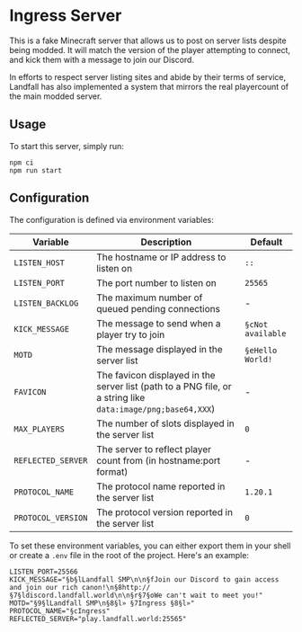 # Ingress Server

This is a fake Minecraft server that allows us to post on server lists despite being modded. It will match the version of the player attempting to connect, and kick them with a message to join our Discord.

In efforts to respect server listing sites and abide by their terms of service, Landfall has also implemented a system that mirrors the real playercount of the main modded server.

## Usage

To start this server, simply run:

```shell
npm ci
npm run start
```

## Configuration

The configuration is defined via environment variables:

| Variable           | Description                                                                                                 | Default           |
| ------------------ | ----------------------------------------------------------------------------------------------------------- | ----------------- |
| `LISTEN_HOST`      | The hostname or IP address to listen on                                                                     | `::`              |
| `LISTEN_PORT`      | The port number to listen on                                                                                | `25565`           |
| `LISTEN_BACKLOG`   | The maximum number of queued pending connections                                                            | -                 |
| `KICK_MESSAGE`     | The message to send when a player try to join                                                               | `§cNot available` |
| `MOTD`             | The message displayed in the server list                                                                    | `§eHello World!`  |
| `FAVICON`          | The favicon displayed in the server list (path to a PNG file, or a string like `data:image/png;base64,XXX`) | -                 |
| `MAX_PLAYERS`      | The number of slots displayed in the server list                                                            | `0`               |
| `REFLECTED_SERVER`   | The server to reflect player count from (in hostname:port format)                                         | -                 |
| `PROTOCOL_NAME`    | The protocol name reported in the server list                                                               | `1.20.1`          |
| `PROTOCOL_VERSION` | The protocol version reported in the server list                                                            | `0`               |

To set these environment variables, you can either export them in your shell or
create a `.env` file in the root of the project. Here's an example:

```
LISTEN_PORT=25566
KICK_MESSAGE="§b§lLandfall SMP\n\n§fJoin our Discord to gain access and join our rich canon!\n§8http://§7§ldiscord.landfall.world\n\n§r§7§oWe can't wait to meet you!"
MOTD="§9§lLandfall SMP\n§8§l» §7Ingress §8§l»"
PROTOCOL_NAME="§cIngress"
REFLECTED_SERVER="play.landfall.world:25565"
```
